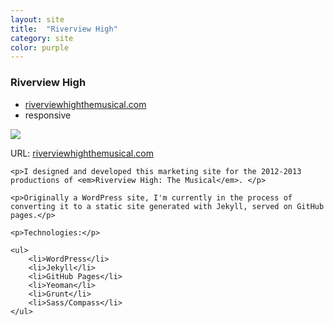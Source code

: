 ```yaml
---
layout: site
title:  "Riverview High"
category: site
color: purple
---
```


### Riverview High

<ul class="c-card__stats">
    <li><a href="http://www.riverviewhighthemusical.com">riverviewhighthemusical.com</a></li>
    <li>responsive</li>
</ul>

<div class="c-media c-media--image">
    <img src="{{ site.url }}/img/sites/riverviewhigh.jpg" />
</div>

<div class="c-card__description">
    <p>URL: <a href="http://www.riverviewhighthemusical.com">riverviewhighthemusical.com</a></p>

    <p>I designed and developed this marketing site for the 2012-2013 productions of <em>Riverview High: The Musical</em>. </p>

    <p>Originally a WordPress site, I'm currently in the process of converting it to a static site generated with Jekyll, served on GitHub pages.</p>

    <p>Technologies:</p>

    <ul>
        <li>WordPress</li>
        <li>Jekyll</li>
        <li>GitHub Pages</li>
        <li>Yeoman</li>
        <li>Grunt</li>
        <li>Sass/Compass</li>
    </ul>
</div>